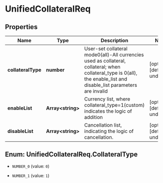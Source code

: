 # UnifiedCollateralReq

## Properties

Name | Type | Description | Notes
------------ | ------------- | ------------- | -------------
**collateralType** | **number** | User-set collateral mode0(all)-All currencies used as collateral, collateral; when collateral_type is 0(all), the enable_list and disable_list parameters are invalid | [optional] [default to undefined]
**enableList** | **Array&lt;string&gt;** | Currency list, where collateral_type&#x3D;1(custom) indicates the logic of addition | [optional] [default to undefined]
**disableList** | **Array&lt;string&gt;** | Cancellation list, indicating the logic of cancellation. | [optional] [default to undefined]

## Enum: UnifiedCollateralReq.CollateralType

* `NUMBER_0` (value: `0`)

* `NUMBER_1` (value: `1`)



